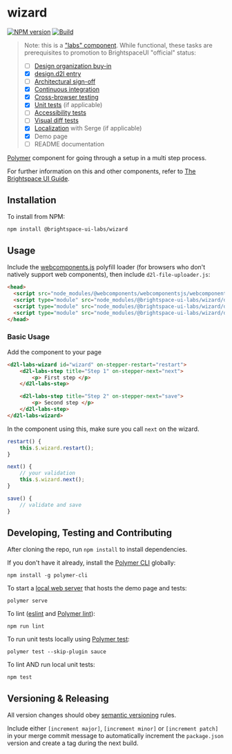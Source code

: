 # wizard

[![NPM version](https://img.shields.io/npm/v/@brightspace-ui-labs/wizard.svg)](https://www.npmjs.org/package/@brightspace-ui-labs/wizard)
[![Build][CI Badge]][CI Workflows]

> Note: this is a ["labs" component](https://github.com/BrightspaceUI/guide/wiki/Component-Tiers). While functional, these tasks are prerequisites to promotion to BrightspaceUI "official" status:
>
> - [ ] [Design organization buy-in](https://github.com/BrightspaceUI/guide/wiki/Before-you-build#working-with-design)
> - [x] [design.d2l entry](http://design.d2l/)
> - [ ] [Architectural sign-off](https://github.com/BrightspaceUI/guide/wiki/Before-you-build#web-component-architecture)
> - [x] [Continuous integration](https://github.com/BrightspaceUI/guide/wiki/Testing#testing-continuously-with-travis-ci)
> - [x] [Cross-browser testing](https://github.com/BrightspaceUI/guide/wiki/Testing#cross-browser-testing-with-sauce-labs)
> - [x] [Unit tests](https://github.com/BrightspaceUI/guide/wiki/Testing#testing-with-polymer-test) (if applicable)
> - [ ] [Accessibility tests](https://github.com/BrightspaceUI/guide/wiki/Testing#automated-accessibility-testing-with-axe)
> - [ ] [Visual diff tests](https://github.com/BrightspaceUI/visual-diff)
> - [x] [Localization](https://github.com/BrightspaceUI/guide/wiki/Localization) with Serge (if applicable)
> - [x] Demo page
> - [ ] README documentation

[Polymer](https://www.polymer-project.org) component for going through a setup in a multi step process.


For further information on this and other components, refer to [The Brightspace UI Guide](https://github.com/BrightspaceUI/guide/wiki).

## Installation

To install from NPM:

```shell
npm install @brightspace-ui-labs/wizard
```

## Usage

Include the [webcomponents.js](http://webcomponents.org/polyfills/) polyfill loader (for browsers who don't natively support web components), then include `d2l-file-uploader.js`:

```html
<head>
  <script src="node_modules/@webcomponents/webcomponentsjs/webcomponents-loader.js"></script>
  <script type="module" src="node_modules/@brightspace-ui-labs/wizard/d2l-wizard.js"></script>
  <script type="module" src="node_modules/@brightspace-ui-labs/wizard/d2l-step.js"></script>
  <script type="module" src="node_modules/@brightspace-ui-labs/wizard/d2l-single-step-header.js"></script>
</head>
```

### Basic Usage

Add the component to your page

```html
<d2l-labs-wizard id="wizard" on-stepper-restart="restart">
	<d2l-labs-step title="Step 1" on-stepper-next="next">
		<p> First step </p>
	</d2l-labs-step>

	<d2l-labs-step title="Step 2" on-stepper-next="save">
		<p> Second step </p>
	</d2l-labs-step>
</d2l-labs-wizard>
```

In the component using this, make sure you call `next` on the wizard.

```js
restart() {
	this.$.wizard.restart();
}

next() {
	// your validation
	this.$.wizard.next();
}

save() {
	// validate and save
}
```



## Developing, Testing and Contributing

After cloning the repo, run `npm install` to install dependencies.

If you don't have it already, install the [Polymer CLI](https://www.polymer-project.org/2.0/docs/tools/polymer-cli) globally:

```shell
npm install -g polymer-cli
```

To start a [local web server](https://www.polymer-project.org/2.0/docs/tools/polymer-cli-commands#serve) that hosts the demo page and tests:

```shell
polymer serve
```

To lint ([eslint](http://eslint.org/) and [Polymer lint](https://www.polymer-project.org/2.0/docs/tools/polymer-cli-commands#lint)):

```shell
npm run lint
```

To run unit tests locally using [Polymer test](https://www.polymer-project.org/2.0/docs/tools/polymer-cli-commands#tests):

```shell
polymer test --skip-plugin sauce
```

To lint AND run local unit tests:

```shell
npm test
```

## Versioning & Releasing

All version changes should obey [semantic versioning](https://semver.org/) rules.

Include either `[increment major]`, `[increment minor]` or `[increment patch]` in your merge commit message to automatically increment the `package.json` version and create a tag during the next build.



[CI Badge]: https://github.com/BrightspaceUILabs/wizard/workflows/build/badge.svg?branch=master
[CI Workflows]: https://github.com/BrightspaceUILabs/wizard/actions?query=workflow%3Abuild+branch%3Amaster
